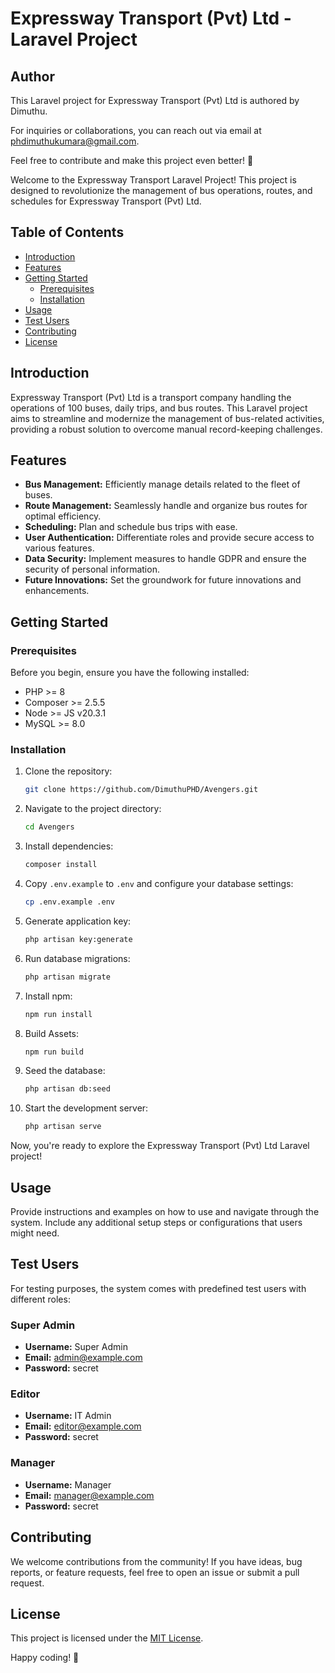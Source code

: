 # Expressway Transport (Pvt) Ltd - Laravel Project

## Author

This Laravel project for Expressway Transport (Pvt) Ltd is authored by Dimuthu.

For inquiries or collaborations, you can reach out via email at phdimuthukumara@gmail.com.

Feel free to contribute and make this project even better! 🌟


Welcome to the Expressway Transport Laravel Project! This project is designed to revolutionize the management of bus operations, routes, and schedules for Expressway Transport (Pvt) Ltd.

## Table of Contents
- [Introduction](#introduction)
- [Features](#features)
- [Getting Started](#getting-started)
  - [Prerequisites](#prerequisites)
  - [Installation](#installation)
- [Usage](#usage)
- [Test Users](#test-users)
- [Contributing](#contributing)
- [License](#license)

## Introduction

Expressway Transport (Pvt) Ltd is a transport company handling the operations of 100 buses, daily trips, and bus routes. This Laravel project aims to streamline and modernize the management of bus-related activities, providing a robust solution to overcome manual record-keeping challenges.

## Features

- **Bus Management:** Efficiently manage details related to the fleet of buses.
- **Route Management:** Seamlessly handle and organize bus routes for optimal efficiency.
- **Scheduling:** Plan and schedule bus trips with ease.
- **User Authentication:** Differentiate roles and provide secure access to various features.
- **Data Security:** Implement measures to handle GDPR and ensure the security of personal information.
- **Future Innovations:** Set the groundwork for future innovations and enhancements.

## Getting Started

### Prerequisites

Before you begin, ensure you have the following installed:

- PHP >= 8
- Composer >= 2.5.5
- Node >= JS v20.3.1
- MySQL >= 8.0

### Installation

1. Clone the repository:

    ```bash
    git clone https://github.com/DimuthuPHD/Avengers.git
    ```

2. Navigate to the project directory:

    ```bash
    cd Avengers
    ```

3. Install dependencies:

    ```bash
    composer install
    ```

4. Copy `.env.example` to `.env` and configure your database settings:

    ```bash
    cp .env.example .env
    ```

5. Generate application key:

    ```bash
    php artisan key:generate
    ```

6. Run database migrations:

    ```bash
    php artisan migrate
    ```
7. Install npm:

    ```bash
    npm run install
8. Build Assets:

    ```bash
    npm run build
    ```
9. Seed the database:

    ```bash
    php artisan db:seed
    ```

10. Start the development server:

    ```bash
    php artisan serve
    ```

Now, you're ready to explore the Expressway Transport (Pvt) Ltd Laravel project!

## Usage

Provide instructions and examples on how to use and navigate through the system. Include any additional setup steps or configurations that users might need.

## Test Users

For testing purposes, the system comes with predefined test users with different roles:

### Super Admin

- **Username:** Super Admin
- **Email:** admin@example.com
- **Password:** secret

### Editor

- **Username:** IT Admin
- **Email:** editor@example.com
- **Password:** secret

### Manager

- **Username:** Manager
- **Email:** manager@example.com
- **Password:** secret

## Contributing

We welcome contributions from the community! If you have ideas, bug reports, or feature requests, feel free to open an issue or submit a pull request.

## License

This project is licensed under the [MIT License](LICENSE).

Happy coding! 🚀
